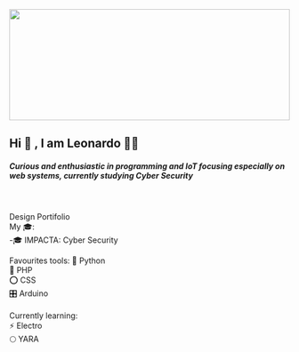 

  <img src="https://user-images.githubusercontent.com/68018921/112022885-747d3680-8b11-11eb-847a-5bbed1371eee.png" width="100%" height="200px">


<h2>Hi 👋 , I am Leonardo 👨‍💻 </h2> 


<h5><p>Curious and enthusiastic in programming and IoT focusing especially on web systems, currently studying Cyber Security</p></h5>
<br>
<br>
Design Portifolio
<br>
My 🎓: 
<br>
-🎓 IMPACTA: Cyber Security
<br>

Favourites tools:
🐍 Python
<br>
🐘 PHP
<br>
⭕ CSS
<br>
🎛 Arduino
<br><br>
Currently learning:
<br>
⚡ Electro
<br>
🌕 YARA

